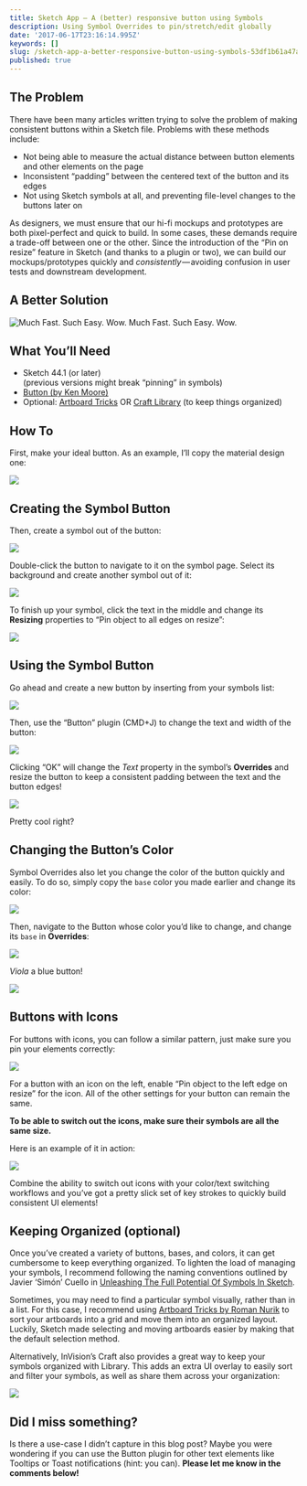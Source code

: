 ```yaml
---
title: Sketch App — A (better) responsive button using Symbols
description: Using Symbol Overrides to pin/stretch/edit globally
date: '2017-06-17T23:16:14.995Z'
keywords: []
slug: /sketch-app-a-better-responsive-button-using-symbols-53df1b61a47a
published: true
---
```


##  The Problem

There have been many articles written trying to solve the problem of making consistent buttons within a Sketch file. Problems with these methods include:

*   Not being able to measure the actual distance between button elements and other elements on the page
*   Inconsistent “padding” between the centered text of the button and its edges
*   Not using Sketch symbols at all, and preventing file-level changes to the buttons later on

As designers, we must ensure that our hi-fi mockups and prototypes are both pixel-perfect and quick to build. In some cases, these demands require a trade-off between one or the other. Since the introduction of the “Pin on resize” feature in Sketch (and thanks to a plugin or two), we can build our mockups/prototypes quickly and _consistently_ — avoiding confusion in user tests and downstream development.

##  A Better Solution

![Much Fast. Such Easy. Wow.](/img/medium/1__1FtzSmGXES6ffvKFAFyckg.gif)
Much Fast. Such Easy. Wow.

##  What You’ll Need

*   Sketch 44.1 (or later)  
    (previous versions might break “pinning” in symbols)
*   [Button (by Ken Moore)](https://github.com/kenmoore/sketch-relabel-button)
*   Optional: [Artboard Tricks](https://github.com/romannurik/Sketch-ArtboardTricks) OR [Craft Library](https://support.invisionapp.com/hc/en-us/articles/208434046-Craft-Introduction-to-the-Library-plugin) (to keep things organized)

##  How To

First, make your ideal button. As an example, I’ll copy the material design one:

![](/img/medium/1__tNrEZtuMhncnpPKvyvnLEA.png)

##  Creating the Symbol Button

Then, create a symbol out of the button:

![](/img/medium/1__fSNpO0XdOTgckKUqNE3gMA.png)

Double-click the button to navigate to it on the symbol page. Select its background and create another symbol out of it:

![](/img/medium/1__vsUZnL5KijKZOy3dujBmlw.png)

To finish up your symbol, click the text in the middle and change its **Resizing** properties to “Pin object to all edges on resize”:

![](/img/medium/1__MB__1PORPrKMNH__8qdAoqLA.png)

##  Using the Symbol Button

Go ahead and create a new button by inserting from your symbols list:

![](/img/medium/1__KyTJR__Apsu9LEn8cSKOClw.png)

Then, use the “Button” plugin (CMD+J) to change the text and width of the button:

![](/img/medium/1__rYBQK0J1phQR5CEqkgIbHQ.png)

Clicking “OK” will change the _Text_ property in the symbol’s **Overrides** and resize the button to keep a consistent padding between the text and the button edges!

![](/img/medium/1__LedsxnbnnWwHiLhdZxN7FQ.png)

Pretty cool right?

##  Changing the Button’s Color

Symbol Overrides also let you change the color of the button quickly and easily. To do so, simply copy the `base` color you made earlier and change its color:

![](/img/medium/1__w__jLLYL5xPYsjIqlBdJKJA.gif)

Then, navigate to the Button whose color you’d like to change, and change its `base` in **Overrides**:

![](/img/medium/1__AmQk84TLLU2WCZc9ApmHOA.png)

_Viola_ a blue button!

![](/img/medium/1__fkDqbwabTHoHHMcELBAw5A.png)

##  Buttons with Icons

For buttons with icons, you can follow a similar pattern, just make sure you pin your elements correctly:

![](/img/medium/1__P__EnpRX7RUSqWfEjWKdP1Q.png)

For a button with an icon on the left, enable “Pin object to the left edge on resize” for the icon. All of the other settings for your button can remain the same.

**To be able to switch out the icons, make sure their symbols are all the same size.**

Here is an example of it in action:

![](/img/medium/1__zgIdiejvuu9caJHDjo__Dyw.gif)

Combine the ability to switch out icons with your color/text switching workflows and you’ve got a pretty slick set of key strokes to quickly build consistent UI elements!

##  Keeping Organized (optional)

Once you’ve created a variety of buttons, bases, and colors, it can get cumbersome to keep everything organized. To lighten the load of managing your symbols, I recommend following the naming conventions outlined by Javier ‘Simón’ Cuello in [Unleashing The Full Potential Of Symbols In Sketch](https://medium.com/sketch-app-sources/sketch-symbols-b36f7355414a).

Sometimes, you may need to find a particular symbol visually, rather than in a list. For this case, I recommend using [Artboard Tricks by Roman Nurik](https://github.com/romannurik/Sketch-ArtboardTricks) to sort your artboards into a grid and move them into an organized layout. Luckily, Sketch made selecting and moving artboards easier by making that the default selection method.

Alternatively, InVision’s Craft also provides a great way to keep your symbols organized with Library. This adds an extra UI overlay to easily sort and filter your symbols, as well as share them across your organization:

![](/img/medium/1__e3v8oH5UK__i__baa3TwW__Sw.png)

##  Did I miss something?

Is there a use-case I didn’t capture in this blog post? Maybe you were wondering if you can use the Button plugin for other text elements like Tooltips or Toast notifications (hint: you can). **Please let me know in the comments below!**